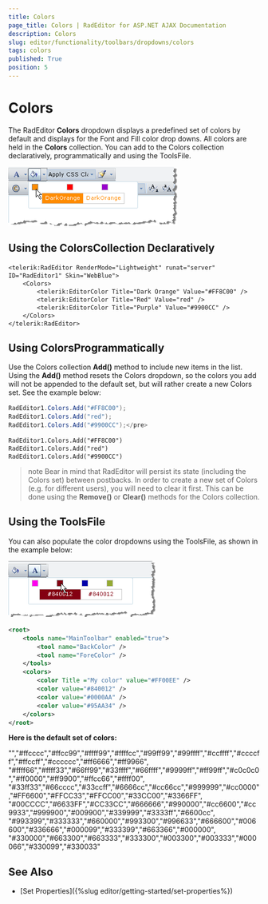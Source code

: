 ```yaml
---
title: Colors
page_title: Colors | RadEditor for ASP.NET AJAX Documentation
description: Colors
slug: editor/functionality/toolbars/dropdowns/colors
tags: colors
published: True
position: 5
---
```


# Colors

The RadEditor **Colors** dropdown displays a predefined set of colors by default and displays for the Font and Fill color drop downs. All colors are held in the **Colors** collection. You can add to the Colors collection declaratively, programmatically and using the ToolsFile.

![](images/editor-dropdowns007.png)

## Using the ColorsCollection Declaratively

````ASP.NET
<telerik:RadEditor RenderMode="Lightweight" runat="server" ID="RadEditor1" Skin="WebBlue">
	<Colors>
		<telerik:EditorColor Title="Dark Orange" Value="#FF8C00" />
		<telerik:EditorColor Title="Red" Value="red" />
		<telerik:EditorColor Title="Purple" Value="#9900CC" />
	</Colors>
</telerik:RadEditor>
````

## Using ColorsProgrammatically

Use the Colors collection **Add()** method to include new items in the list. Using the **Add()** method resets the Colors dropdown, so the colors you add will not be appended to the default set, but will rather create a new Colors set. See the example below:



````C#
RadEditor1.Colors.Add("#FF8C00");
RadEditor1.Colors.Add("red");
RadEditor1.Colors.Add("#9900CC");</pre>     
````
````VB
RadEditor1.Colors.Add("#FF8C00")
RadEditor1.Colors.Add("red")
RadEditor1.Colors.Add("#9900CC")
````

>note Bear in mind that RadEditor will persist its state (including the Colors set) between postbacks. In order to create a new set of Colors (e.g. for different users), you will need to clear it first. This can be done using the **Remove()** or **Clear()** methods for the Colors collection.

## Using the ToolsFile

You can also populate the color dropdowns using the ToolsFile, as shown in the example below:

![](images/editor-dropdowns008.png)

````XML
<root>  
	<tools name="MainToolbar" enabled="true">    
		<tool name="BackColor" />    
		<tool name="ForeColor" />  
	</tools>  
	<colors>    
		<color Title ="My color" value="#FF00EE" />    
		<color value="#840012" />    
		<color value="#0000AA" />    
		<color value="#95AA34" />  
	</colors>
</root>
````

**Here is the default set of colors:**

"","#ffcccc","#ffcc99","#ffff99","#ffffcc","#99ff99","#99ffff","#ccffff","#ccccff","#ffccff","#cccccc","#ff6666","#ff9966", "#ffff66","#ffff33","#66ff99","#33ffff","#66ffff","#9999ff","#ff99ff","#c0c0c0","#ff0000","#ff9900","#ffcc66","#ffff00", "#33ff33","#66cccc","#33ccff","#6666cc","#cc66cc","#999999","#cc0000","#FF6600","#FFCC33","#FFCC00","#33CC00","#3366FF", "#00CCCC","#6633FF","#CC33CC","#666666","#990000","#cc6600","#cc9933","#999900","#009900","#339999","#3333ff","#6600cc", "#993399","#333333","#660000","#993300","#996633","#666600","#006600","#336666","#000099","#333399","#663366","#000000", "#330000","#663300","#663333","#333300","#003300","#003333","#000066","#330099","#330033"

## See Also

 * [Set Properties]({%slug editor/getting-started/set-properties%})
